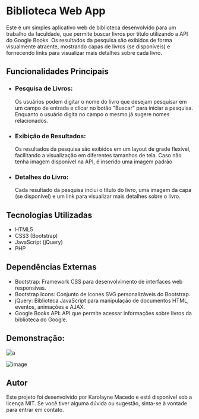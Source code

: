 # Biblioteca Web App
Este é um simples aplicativo web de biblioteca desenvolvido para um trabalho da faculdade, que permite buscar livros por título utilizando a API do Google Books. Os resultados da pesquisa são exibidos de forma visualmente atraente, mostrando capas de livros (se disponíveis) e fornecendo links para visualizar mais detalhes sobre cada livro.

## Funcionalidades Principais
- ### Pesquisa de Livros:
  Os usuários podem digitar o nome do livro que desejam pesquisar em um campo de entrada e clicar no botão "Buscar" para iniciar a pesquisa. Enquanto o usuário digita no campo o mesmo já sugere nomes relacionados.
- ### Exibição de Resultados:
  Os resultados da pesquisa são exibidos em um layout de grade flexível, facilitando a visualização em diferentes tamanhos de tela. Caso não tenha imagem disponível na API, é inserido uma imagem padrão
- ### Detalhes do Livro:
  Cada resultado da pesquisa inclui o título do livro, uma imagem da capa (se disponível) e um link para visualizar mais detalhes sobre o livro.

## Tecnologias Utilizadas
- HTML5
- CSS3 (Bootstrap)
- JavaScript (jQuery)
- PHP
## Dependências Externas
- Bootstrap: Framework CSS para desenvolvimento de interfaces web responsivas.
- Bootstrap Icons: Conjunto de ícones SVG personalizáveis do Bootstrap.
- jQuery: Biblioteca JavaScript para manipulação de documentos HTML, eventos, animações e AJAX.
- Google Books API: API que permite acessar informações sobre livros da biblioteca do Google.

## Demonstração:
![a](https://github.com/enyalorak/BIBLIOTECA---API/assets/82977825/a1ea7cb8-8eff-40c3-ae3c-0025b4a137ca)

![image](https://github.com/enyalorak/BIBLIOTECA---API/assets/82977825/d1ce661e-a909-4fc8-a093-1861cd7f3089)
## Autor
Este projeto foi desenvolvido por Karolayne Macedo e está disponível sob a licença MIT. Se você tiver alguma dúvida ou sugestão, sinta-se à vontade para entrar em contato.

